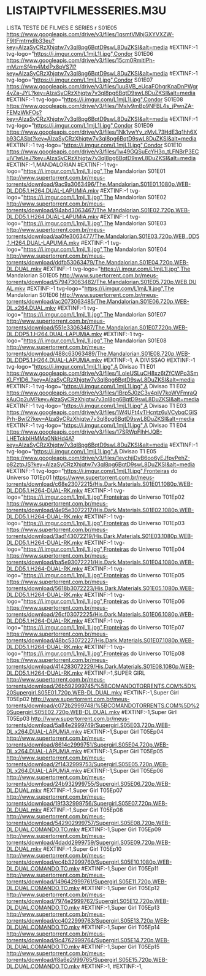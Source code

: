 # LISTAIPTVFILMESSERIES.M3U
LISTA TESTE DE FILMES E SERIES
r S01E05
https://www.googleapis.com/drive/v3/files/1qsmtVMhjGXYVXZW-F9ItFmtrndlb33eu?key=AIzaSyCRzXhjqtw7v3ql8pg6BqtD9swL8DuZKSI&alt=media
#EXTINF:-1 tvg-logo="https://i.imgur.com/L1mjL1I.jpg",Condor S01E06
https://www.googleapis.com/drive/v3/files/15cm0RmltlPh-mMzmSf4m4MxlPx8pVS7l?key=AIzaSyCRzXhjqtw7v3ql8pg6BqtD9swL8DuZKSI&alt=media
#EXTINF:-1 tvg-logo="https://i.imgur.com/L1mjL1I.jpg",Condor S01E07
https://www.googleapis.com/drive/v3/files/1uu8VB_eUcaFOhgrKnaDnPWgr4yZa-JYL?key=AIzaSyCRzXhjqtw7v3ql8pg6BqtD9swL8DuZKSI&alt=media
#EXTINF:-1 tvg-logo="https://i.imgur.com/L1mjL1I.jpg",Condor S01E08
https://www.googleapis.com/drive/v3/files/1Mslv9mBp9NFBL4s_jPwnZA-FEMzWkFOs?key=AIzaSyCRzXhjqtw7v3ql8pg6BqtD9swL8DuZKSI&alt=media
#EXTINF:-1 tvg-logo="https://i.imgur.com/L1mjL1I.jpg",Condor S01E09
https://www.googleapis.com/drive/v3/files/1Nk1vwYv_zMvL73HdE3q1hh6Xb93CASbt?key=AIzaSyCRzXhjqtw7v3ql8pg6BqtD9swL8DuZKSI&alt=media
#EXTINF:-1 tvg-logo="https://i.imgur.com/L1mjL1I.jpg",Condor S01E10
https://www.googleapis.com/drive/v3/files/1w49GQSuEcYH3q_tLFNBrP3ECuIV1wUeJ?key=AIzaSyCRzXhjqtw7v3ql8pg6BqtD9swL8DuZKSI&alt=media
#EXTINF:-1,MANDALORIAN
#EXTINF:-1 tvg-logo="https://i.imgur.com/L1mjL1I.jpg",The Mandalorian S01E01
http://www.supertorrent.com.br/meus-torrents/download/9ac9a3063496/The.Mandalorian.S01E01.1080p.WEB-DL.DD5.1.H264.DUAL-LAPUMiA.mkv
#EXTINF:-1 tvg-logo="https://i.imgur.com/L1mjL1I.jpg",The Mandalorian S01E02
http://www.supertorrent.com.br/meus-torrents/download/94abd3063467/The.Mandalorian.S01E02.720p.WEB-DL.DD5.1.H264.DUAL-LAPUMiA.mkv
#EXTINF:-1 tvg-logo="https://i.imgur.com/L1mjL1I.jpg",The Mandalorian S01E03
http://www.supertorrent.com.br/meus-torrents/download/aa0fe3063477/The.Mandalorian.S01E03.720p.WEB..DD5.1.H264.DUAL-LAPUMiA.mkv
#EXTINF:-1 tvg-logo="https://i.imgur.com/L1mjL1I.jpg",The Mandalorian S01E04
http://www.supertorrent.com.br/meus-torrents/download/ddfb53063479/The.Mandalorian.S01E04.720p.WEB-DL.DUAL.mkv
#EXTINF:-1 tvg-logo="https://i.imgur.com/L1mjL1I.jpg",The Mandalorian S01E05
http://www.supertorrent.com.br/meus-torrents/download/579473063482/The.Mandalorian.S01E05.720p.WEB.DUAL.mkv
#EXTINF:-1 tvg-logo="https://i.imgur.com/L1mjL1I.jpg",The Mandalorian S01E06
http://www.supertorrent.com.br/meus-torrents/download/ac2073063485/The.Mandalorian.S01E06.720p.WEB-DL.x264.DUAL.mkv
#EXTINF:-1 tvg-logo="https://i.imgur.com/L1mjL1I.jpg",The Mandalorian S01E07
http://www.supertorrent.com.br/meus-torrents/download/551e33063487/The.Mandalorian.S01E07.720p.WEB-DL.DDP5.1.H264.DUAL-LAPUMiA.mkv
#EXTINF:-1 tvg-logo="https://i.imgur.com/L1mjL1I.jpg",The Mandalorian S01E08
http://www.supertorrent.com.br/meus-torrents/download/488c63063489/The.Mandalorian.S01E08.720p.WEB-DL.DDP5.1.H264.DUAL-LAPUMiA.mkv
#EXTINF:-1, A DIVISSAO
#EXTINF:-1 tvg-logo="https://i.imgur.com/L1mjL1I.jpg",A Divisao T1 E01
https://www.googleapis.com/drive/v3/files/1LoIeUSLuCH8xz6tZfCWPo3SmKLFYlD6_?key=AIzaSyCRzXhjqtw7v3ql8pg6BqtD9swL8DuZKSI&alt=media
#EXTINF:-1 tvg-logo="https://i.imgur.com/L1mjL1I.jpg",A Divisao T1 E02
https://www.googleapis.com/drive/v3/files/1Brp5J0zC3v4plV7koWVFmraQkAuOp2uM?key=AIzaSyCRzXhjqtw7v3ql8pg6BqtD9swL8DuZKSI&alt=media
#EXTINF:-1 tvg-logo="https://i.imgur.com/L1mjL1I.jpg",A Divisao T1 E03
https://www.googleapis.com/drive/v3/files/1W4UFt4vTHcntz6uVCybqCGlSPrh-BwI2?key=AIzaSyCRzXhjqtw7v3ql8pg6BqtD9swL8DuZKSI&alt=media
#EXTINF:-1 tvg-logo="https://i.imgur.com/L1mjL1I.jpg",A Divisao T1 E04
https://www.googleapis.com/drive/v3/files/17SRWpFIhHJQB-LHETckbIHMMa0NkHd4A?key=AIzaSyCRzXhjqtw7v3ql8pg6BqtD9swL8DuZKSI&alt=media
#EXTINF:-1 tvg-logo="https://i.imgur.com/L1mjL1I.jpg",A Divisao T1 E05
https://www.googleapis.com/drive/v3/files/1evchjiDvB6oo6yEJfpvPehZ-p82ztpJS?key=AIzaSyCRzXhjqtw7v3ql8pg6BqtD9swL8DuZKSI&alt=media
#EXTINF:-1 tvg-logo="https://i.imgur.com/L1mjL1I.jpg",Fronteiras do Universo T01Ep01
https://www.supertorrent.com.br/meus-torrents/download/c68e23072215/His.Dark.Materials.S01E01.1080p.WEB-DL.DD5.1.H264-DUAL-RK.mkv
#EXTINF:-1 tvg-logo="https://i.imgur.com/L1mjL1I.jpg",Fronteiras do Universo T01Ep02
https://www.supertorrent.com.br/meus-torrents/download/4e95e3072217/His.Dark.Materials.S01E02.1080p.WEB-DL.DD5.1.H264-DUAL-RK.mkv
#EXTINF:-1 tvg-logo="https://i.imgur.com/L1mjL1I.jpg",Fronteiras do Universo T01Ep03
https://www.supertorrent.com.br/meus-torrents/download/3ad143072219/His.Dark.Materials.S01E03.1080p.WEB-DL.DD5.1.H264-DUAL-RK.mkv
#EXTINF:-1 tvg-logo="https://i.imgur.com/L1mjL1I.jpg",Fronteiras do Universo T01Ep04
https://www.supertorrent.com.br/meus-torrents/download/ba5e93072221/His.Dark.Materials.S01E04.1080p.WEB-DL.DD5.1.H264-DUAL-RK.mkv
#EXTINF:-1 tvg-logo="https://i.imgur.com/L1mjL1I.jpg",Fronteiras do Universo T01Ep05
https://www.supertorrent.com.br/meus-torrents/download/5618b3072223/His.Dark.Materials.S01E05.1080p.WEB-DL.DD5.1.H264-DUAL-RK.mkv
#EXTINF:-1 tvg-logo="https://i.imgur.com/L1mjL1I.jpg",Fronteiras do Universo T01Ep06
https://www.supertorrent.com.br/meus-torrents/download/26cf03072225/His.Dark.Materials.S01E06.1080p.WEB-DL.DD5.1.H264-DUAL-RK.mkv
#EXTINF:-1 tvg-logo="https://i.imgur.com/L1mjL1I.jpg",Fronteiras do Universo T01Ep07
https://www.supertorrent.com.br/meus-torrents/download/48bc53072227/His.Dark.Materials.S01E07.1080p.WEB-DL.DD5.1.H264-DUAL-RK.mkv
#EXTINF:-1 tvg-logo="https://i.imgur.com/L1mjL1I.jpg",Fronteiras do Universo T01Ep08
https://www.supertorrent.com.br/meus-torrents/download/414283072229/His.Dark.Materials.S01E08.1080p.WEB-DL.DD5.1.H264-DUAL-RK.mkv
#EXTINF:-1,SUPER GIRL
http://www.supertorrent.com.br/meus-torrents/download/26b592999745/%5BCOMANDOTORRENTS.COM%5D%20Supergirl.S05E01.720p.WEB-DL.DUAL.mkv
#EXTINF:-1,Super Girl T05Ep02
http://www.supertorrent.com.br/meus-torrents/download/c072b2999748/%5BCOMANDOTORRENTS.COM%5D%20Supergirl.S05E02.720p.WEB-DL.DUAL.mkv
#EXTINF:-1,Super Girl T05Ep03
http://www.supertorrent.com.br/meus-torrents/download/5a84e2999749/Supergirl.S05E03.720p.WEB-DL.x264.DUAL-LAPUMiA.mkv
#EXTINF:-1,Super Girl T05Ep04
http://www.supertorrent.com.br/meus-torrents/download/8614c2999751/Supergirl.S05E04.720p.WEB-DL.x264.DUAL-LAPUMiA.mkv
#EXTINF:-1,Super Girl T05Ep05
http://www.supertorrent.com.br/meus-torrents/download/2f1432999753/Supergirl.S05E05.720p.WEB-DL.x264.DUAL-LAPUMiA.mkv
#EXTINF:-1,Super Girl T05Ep06
http://www.supertorrent.com.br/meus-torrents/download/24b932999755/Supergirl.S05E06.720p.WEB-DL.DUAL.mkv
#EXTINF:-1,Super Girl T05Ep07
http://www.supertorrent.com.br/meus-torrents/download/19f332999756/Supergirl.S05E07.720p.WEB-DL.DUAL.mkv
#EXTINF:-1,Super Girl T05Ep08
http://www.supertorrent.com.br/meus-torrents/download/542902999757/Supergirl.S05E08.720p.WEB-DL.DUAL.COMANDO.TO.mkv
#EXTINF:-1,Super Girl T05Ep09
http://www.supertorrent.com.br/meus-torrents/download/4dadd2999759/Supergirl.S05E09.720p.WEB-DL.DUAL.mkv
#EXTINF:-1,Super Girl T05Ep10
http://www.supertorrent.com.br/meus-torrents/download/ec4b32999760/Supergirl.S05E10.1080p.WEB-DL.DUAL.COMANDO.TO.mkv
#EXTINF:-1,Super Girl T05Ep11
http://www.supertorrent.com.br/meus-torrents/download/149642999761/Supergirl.S05E11.720p.WEB-DL.DUAL.COMANDO.TO.mkv
#EXTINF:-1,Super Girl T05Ep12
http://www.supertorrent.com.br/meus-torrents/download/7974e2999762/Supergirl.S05E12.720p.WEB-DL.DUAL.COMANDO.TO.mkv
#EXTINF:-1,Super Girl T05Ep13
http://www.supertorrent.com.br/meus-torrents/download/cc4022999763/Supergirl.S05E13.720p.WEB-DL.DUAL.COMANDO.TO.mkv
#EXTINF:-1,Super Girl T05Ep14
http://www.supertorrent.com.br/meus-torrents/download/9c4762999764/Supergirl.S05E14.720p.WEB-DL.DUAL.COMANDO.TO.mkv
#EXTINF:-1,Super Girl T05Ep15
http://www.supertorrent.com.br/meus-torrents/download/f8a6e2999765/Supergirl.S05E15.720p.WEB-DL.DUAL.COMANDO.TO.mkv
#EXTINF:-1,
#EXTINF:-1,
